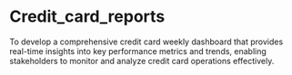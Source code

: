 # Credit_card_reports
To develop a comprehensive credit card weekly dashboard that provides real-time insights into key performance metrics and trends, enabling stakeholders to monitor and analyze credit card operations effectively.
